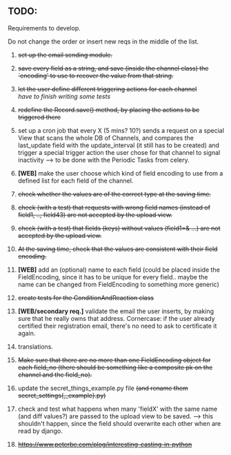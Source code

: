 TODO:
-----

Requirements to develop.

Do not change the order or insert new reqs in the middle of the list.

1. ~~set up the email sending module.~~

1. ~~save every field as a string, and save (inside the channel class) the `encoding' to use to recover the value from that string.~~

1. ~~let the user define different triggering actions for each channel~~ <br />
*have to finish writing some tests*

1. ~~redefine the Record.save() method, by placing the actions to be triggered there~~

5. set up a cron job that every X (5 mins? 10?) sends a request on a special View that scans the whole DB of Channels, and compares the last_update field with the update_interval (it still has to be created) and trigger a special trigger action the user chose for that channel to signal inactivity --> to be done with the Periodic Tasks from celery.

1. **[WEB]** make the user choose which kind of field encoding to use from a defined list for each field of the channel.

1. ~~check whether the values are of the correct type at the saving time.~~

1. ~~check (with a test) that requests with wrong field names (instead of field1, .., field43) are not accepted by the upload view.~~

1. ~~check (with a test) that fields (keys) without values (field1=& ...) are not accepted by the upload view.~~

10. ~~At the saving time, check that the values are consistent with their field encoding.~~

1. **[WEB]** add an (optional) name to each field (could be placed inside the FieldEncoding, since it has to be unique for every field.. maybe the name can be changed from FieldEncoding to something more generic)

1. ~~create tests for the ConditionAndReaction class~~

1. **[WEB/secondary req.]** validate the email the user inserts, by making sure that he really owns that address.
Cornercase: if the user already certified their registration email, there's no need to ask to certificate it again.

1. translations.

15. ~~Make sure that there are no more than one FieldEncoding object for each field_no (there should be something like a composite pk on the channel and the field_no).~~

1. update the secret_things_example.py file ~~(and rename them secret_settings{,_example}.py)~~

1. check and test what happens when many 'fieldX' with the same name (and diff values?) are passed to the upload view to be saved. --> this shouldn't happen, since the field should overwrite each other when are read by django.

1. ~~https://www.peterbe.com/plog/interesting-casting-in-python~~
